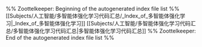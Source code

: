%% Zoottelkeeper: Beginning of the autogenerated index file list  %%
 [[Subjects/人工智能/多智能体强化学习代码汇总/_Index_of_多智能体强化学习|_Index_of_多智能体强化学习]]
 [[Subjects/人工智能/多智能体强化学习代码汇总/多智能体强化学习代码汇总|多智能体强化学习代码汇总]]
%% Zoottelkeeper: End of the autogenerated index file list  %%
